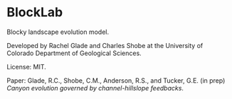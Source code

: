 # BlockLab
Blocky landscape evolution model.

Developed by Rachel Glade and Charles Shobe at the University of Colorado Department of Geological Sciences.

License: MIT.

Paper: Glade, R.C., Shobe, C.M., Anderson, R.S., and Tucker, G.E. (in prep) _Canyon evolution governed by channel-hillslope feedbacks_.